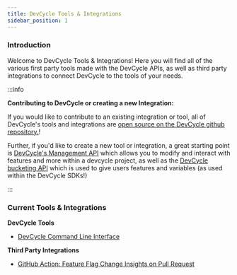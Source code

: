 ```yaml
---
title: DevCycle Tools & Integrations
sidebar_position: 1
---
```


### Introduction

Welcome to DevCycle Tools & Integrations! Here you will find all of the various first party tools made with the 
DevCycle APIs, as well as third party integrations to connect DevCycle to the tools of your needs. 


:::info

**Contributing to DevCycle or creating a new Integration:**

If you would like to contribute to an existing integration or tool, all of DevCycle's tools and integrations 
are [open source on the DevCycle github repository.](https://github.com/devcycleHQ)!

Further, if you'd like to create a new tool or integration, a great starting point is
[DevCycle's Management API](https://docs.devcycle.com/management-api/) which allows you to modify and interact with
features and more within a devcycle project, as well as the [DevCycle bucketing API](https://docs.devcycle.com/bucketing-api/)
which is used to give users features and variables (as used within the DevCycle SDKs!)

:::

### Current Tools & Integrations

**DevCycle Tools**

* [DevCycle Command Line Interface](/tools-and-integrations/cli.md)

**Third Party Integrations**

* [GitHub Action: Feature Flag Change Insights on Pull Request](/tools-and-integrations/Github/gh-pr-comment-insights.md)

